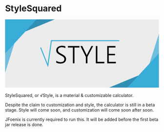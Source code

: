 # StyleSquared

![logo](https://raw.githubusercontent.com/Draylar/StyleSquared/master/GitHub/images/styleSquared.png)

StyleSquared, or √Style, is a material & customizable calculator.

Despite the claim to customization and style, the calculator is still in a beta stage. 
Style will come soon, and customization will come soon after soon.

JFoenix is currently required to run this. It will be added before the first beta jar release is done.
